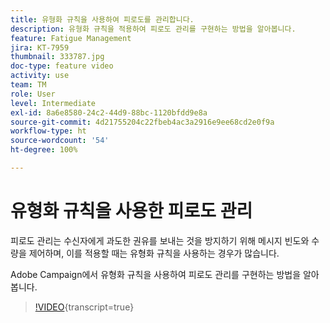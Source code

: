 ```yaml
---
title: 유형화 규칙을 사용하여 피로도를 관리합니다.
description: 유형화 규칙을 적용하여 피로도 관리를 구현하는 방법을 알아봅니다.
feature: Fatigue Management
jira: KT-7959
thumbnail: 333787.jpg
doc-type: feature video
activity: use
team: TM
role: User
level: Intermediate
exl-id: 8a6e8580-24c2-44d9-88bc-1120bfdd9e8a
source-git-commit: 4d21755204c22fbeb4ac3a2916e9ee68cd2e0f9a
workflow-type: ht
source-wordcount: '54'
ht-degree: 100%

---
```


# 유형화 규칙을 사용한 피로도 관리

피로도 관리는 수신자에게 과도한 권유를 보내는 것을 방지하기 위해 메시지 빈도와 수량을 제어하며, 이를 적용할 때는 유형화 규칙을 사용하는 경우가 많습니다.

Adobe Campaign에서 유형화 규칙을 사용하여 피로도 관리를 구현하는 방법을 알아봅니다.

>[!VIDEO](https://video.tv.adobe.com/v/333787?quality=12&learn=on){transcript=true}
